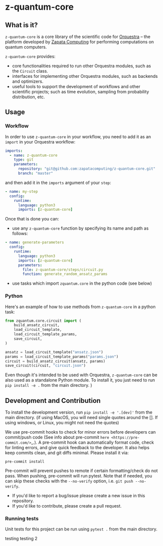 # z-quantum-core

## What is it?

`z-quantum-core` is a core library of the scientific code for [Orquestra](https://www.zapatacomputing.com/orquestra/) – the platform developed by [Zapata Computing](https://www.zapatacomputing.com) for performing computations on quantum computers.

`z-quantum-core` provides:

- core functionalities required to run other Orquestra modules, such as the `Circuit` class.
- interfaces for implementing other Orquestra modules, such as backends and optimizers.
- useful tools to support the development of workflows and other scientific projects; such as time evolution, sampling from probability distribution, etc.

## Usage

### Workflow

In order to use `z-quantum-core` in your workflow, you need to add it as an `import` in your Orquestra workflow:

```yaml
imports:
  - name: z-quantum-core
    type: git
    parameters:
      repository: "git@github.com:zapatacomputing/z-quantum-core.git"
      branch: "master"
```

and then add it in the `imports` argument of your `step`:

```yaml
- name: my-step
  config:
    runtime:
      language: python3
      imports: [z-quantum-core]
```

Once that is done you can:

- use any `z-quantum-core` function by specifying its name and path as follows:

```yaml
- name: generate-parameters
  config:
    runtime:
      language: python3
      imports: [z-quantum-core]
      parameters:
        file: z-quantum-core/steps/circuit.py
        function: generate_random_ansatz_params
```

- use tasks which import `zquantum.core` in the python code (see below)

### Python

Here's an example of how to use methods from `z-quantum-core` in a python task:

```python
from zquantum.core.circuit import (
    build_ansatz_circuit,
    load_circuit_template,
    load_circuit_template_params,
    save_circuit,
)

ansatz = load_circuit_template("ansatz.json")
params = load_circuit_template_params("params.json")
circuit = build_ansatz_circuit(ansatz, params)
save_circuit(circuit, "circuit.json")
```

Even though it's intended to be used with Orquestra, `z-quantum-core` can be also used as a standalone Python module.
To install it, you just need to run `pip install -e .` from the main directory. )

## Development and Contribution

To install the development version, run `pip install -e '.[dev]'` from the main directory. (if using MacOS, you will need single quotes around the []. If using windows, or Linux, you might not need the quotes)

We use pre-commit hooks to check for minor errors before developers can commit/push code (See info about pre-commit `here <https://pre-commit.com/>`\_.). A pre-commit hook can automatically format code, check for linting errors, and give quick feedback to the developer.
It also helps keep commits clean, and git diffs minimal. Please install it via:

`pre-commit install`

Pre-commit will prevent pushes to remote if certain formatting/check do not pass. When pushing, pre-commit will run pytest.
Note that if needed, you can skip these checks with the `--no-verify` option, i.e. `git push --no-verify`.

- If you'd like to report a bug/issue please create a new issue in this repository.
- If you'd like to contribute, please create a pull request.

### Running tests

Unit tests for this project can be run using `pytest .` from the main directory.


testing
testing 2
